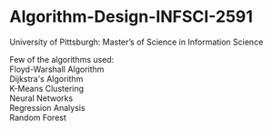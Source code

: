 # Algorithm-Design-INFSCI-2591
University of Pittsburgh: Master’s of Science in Information Science 

Few of the algorithms used: <br>
Floyd-Warshall Algorithm <br>
Dijkstra's Algorithm <br>
K-Means Clustering <br>
Neural Networks <br>
Regression Analysis <br>
Random Forest <br>
